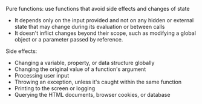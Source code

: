 Pure functions: use functions that avoid side effects and changes of state
 * It depends only on the input provided and not on any hidden or external state that may change during its evaluation or between calls
 * It doesn't inflict changes beyond their scope, such as modifying a global object or a parameter passed by reference.
 
 
 Side effects:
  - Changing a variable, property, or data structure globally
  - Changing the original value of a function's argument
  - Processing user input
  - Throwing an exception, unless it's caught within the same function
  - Printing to the screen or logging
  - Querying the HTML documents, browser cookies, or database
 
 
 

